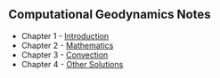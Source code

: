 ## Computational Geodynamics Notes


   * Chapter 1 - [Introduction   ](TheoreticalBackground/MathPhysicsBackground-1.md)
   * Chapter 2 - [Mathematics    ](TheoreticalBackground/MathPhysicsBackground-2.md)
   * Chapter 3 - [Convection     ](TheoreticalBackground/MathPhysicsBackground-3.md)
   * Chapter 4 - [Other Solutions](TheoreticalBackground/MathPhysicsBackground-4.md)
